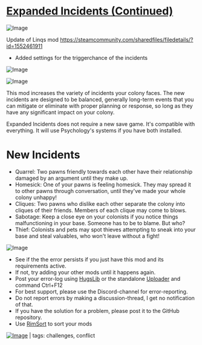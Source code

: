 # [Expanded Incidents (Continued)](https://steamcommunity.com/sharedfiles/filedetails/?id=2039064466)

![Image](https://i.imgur.com/buuPQel.png)

Update of Linqs mod
https://steamcommunity.com/sharedfiles/filedetails/?id=1552461911

- Added settings for the triggerchance of the incidents

![Image](https://i.imgur.com/pufA0kM.png)
	
![Image](https://i.imgur.com/Z4GOv8H.png)

This mod increases the variety of incidents your colony faces. The new incidents are designed to be balanced, generally long-term events that you can mitigate or eliminate with proper planning or response, so long as they have any significant impact on your colony.
	
Expanded Incidents does not require a new save game. It's compatible with everything. It will use Psychology's systems if you have both installed.

# New Incidents

- Quarrel: Two pawns friendly towards each other have their relationship damaged by an argument until they make up.
- Homesick: One of your pawns is feeling homesick. They may spread it to other pawns through conversation, until they've made your whole colony unhappy!
- Cliques: Two pawns who dislike each other separate the colony into cliques of their friends. Members of each clique may come to blows.
- Sabotage: Keep a close eye on your colonists if you notice things malfunctioning in your base. Someone has to be to blame. But who?
- Thief: Colonists and pets may spot thieves attempting to sneak into your base and steal valuables, who won't leave without a fight!


![Image](https://i.imgur.com/PwoNOj4.png)



-  See if the the error persists if you just have this mod and its requirements active.
-  If not, try adding your other mods until it happens again.
-  Post your error-log using [HugsLib](https://steamcommunity.com/workshop/filedetails/?id=818773962) or the standalone [Uploader](https://steamcommunity.com/sharedfiles/filedetails/?id=2873415404) and command Ctrl+F12
-  For best support, please use the Discord-channel for error-reporting.
-  Do not report errors by making a discussion-thread, I get no notification of that.
-  If you have the solution for a problem, please post it to the GitHub repository.
-  Use [RimSort](https://github.com/RimSort/RimSort/releases/latest) to sort your mods

 

[![Image](https://img.shields.io/github/v/release/emipa606/ExpandedIncidents?label=latest%20version&style=plastic&color=9f1111&labelColor=black)](https://steamcommunity.com/sharedfiles/filedetails/changelog/2039064466) | tags:  challenges,  conflict
